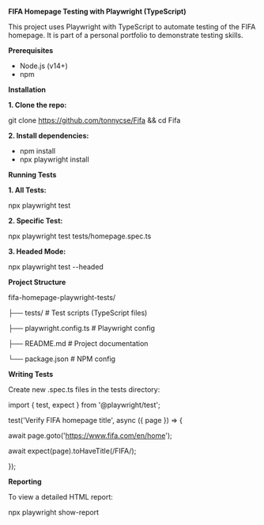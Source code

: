 **FIFA Homepage Testing with Playwright (TypeScript)**

This project uses Playwright with TypeScript to automate testing of the FIFA homepage. It is part of a personal portfolio to demonstrate testing skills.

**Prerequisites**

- Node.js (v14+)
- npm
  
**Installation**

**1. Clone the repo:**

git clone https://github.com/tonnycse/Fifa && cd Fifa

**2. Install dependencies:**

- npm install
- npx playwright install

**Running Tests**

**1. All Tests:**

npx playwright test

**2. Specific Test:**

npx playwright test tests/homepage.spec.ts

**3. Headed Mode:**

npx playwright test --headed

**Project Structure**

fifa-homepage-playwright-tests/

├── tests/                 # Test scripts (TypeScript files)

├── playwright.config.ts   # Playwright config

├── README.md              # Project documentation

└── package.json           # NPM config

**Writing Tests**

Create new .spec.ts files in the tests directory:

import { test, expect } from '@playwright/test';

test('Verify FIFA homepage title', async ({ page }) => {

  await page.goto('https://www.fifa.com/en/home');
  
  await expect(page).toHaveTitle(/FIFA/);
  
});

**Reporting**

To view a detailed HTML report:

npx playwright show-report

